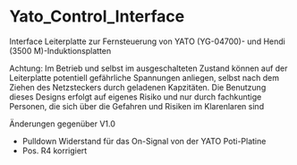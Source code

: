 # Yato_Control_Interface
Interface Leiterplatte zur Fernsteuerung von  YATO (YG-04700)- und Hendi (3500 M)-Induktionsplatten 

Achtung: Im Betrieb und selbst im ausgeschalteten Zustand können auf der Leiterplatte potentiell gefährliche Spannungen anliegen, selbst nach dem Ziehen des Netzsteckers durch geladenen Kapzitäten.
Die Benutzung dieses Designs erfolgt auf eigenes Risiko und nur durch fachkuntige Personen, die sich über die Gefahren und Risiken im Klarenlaren sind

Änderungen gegenüber V1.0
- Pulldown Widerstand für das On-Signal von der YATO Poti-Platine
- Pos. R4 korrigiert
